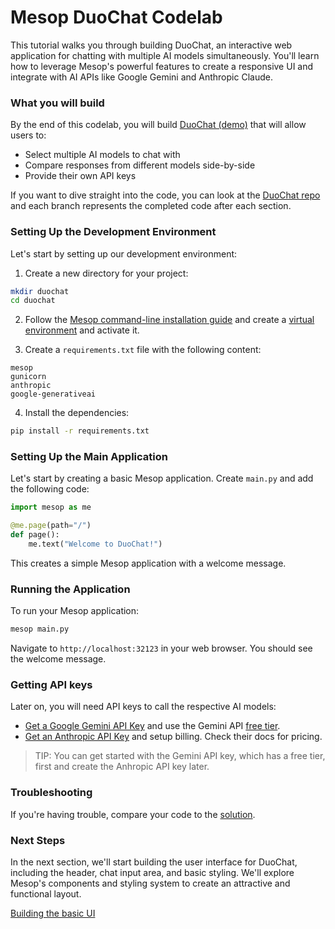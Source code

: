 # Mesop DuoChat Codelab

This tutorial walks you through building DuoChat, an interactive web application for chatting with multiple AI models simultaneously. You'll learn how to leverage Mesop's powerful features to create a responsive UI and integrate with AI APIs like Google Gemini and Anthropic Claude.

### What you will build

By the end of this codelab, you will build [DuoChat (demo)](https://huggingface.co/spaces/wwwillchen/mesop-duo-chat) that will allow users to:

- Select multiple AI models to chat with
- Compare responses from different models side-by-side
- Provide their own API keys

If you want to dive straight into the code, you can look at the [DuoChat repo](https://github.com/wwwillchen/mesop-duo-chat) and each branch represents the completed code after each section.

### Setting Up the Development Environment

Let's start by setting up our development environment:

1. Create a new directory for your project:

```bash
mkdir duochat
cd duochat
```

2. Follow the [Mesop command-line installation guide](../getting_started/installing.md#b-command-line) and create a [virtual environment](../getting_started/installing.md#create-a-venv-environment) and activate it.

3. Create a `requirements.txt` file with the following content:

```
mesop
gunicorn
anthropic
google-generativeai
```

4. Install the dependencies:

```bash
pip install -r requirements.txt
```

### Setting Up the Main Application

Let's start by creating a basic Mesop application. Create `main.py` and add the following code:

```python title="main.py"
import mesop as me

@me.page(path="/")
def page():
    me.text("Welcome to DuoChat!")
```

This creates a simple Mesop application with a welcome message.

### Running the Application

To run your Mesop application:

```bash
mesop main.py
```

Navigate to `http://localhost:32123` in your web browser. You should see the welcome message.

### Getting API keys

Later on, you will need API keys to call the respective AI models:

- [Get a Google Gemini API Key](https://ai.google.dev/gemini-api/docs/api-key) and use the Gemini API [free tier](https://ai.google.dev/pricing).
- [Get an Anthropic API Key](https://docs.anthropic.com/en/docs/quickstart#prerequisites) and setup billing. Check their docs for pricing.

> TIP: You can get started with the Gemini API key, which has a free tier, first and create the Anhropic API key later.

### Troubleshooting

If you're having trouble, compare your code to the [solution](https://github.com/wwwillchen/mesop-duo-chat/tree/1_completed).

### Next Steps

In the next section, we'll start building the user interface for DuoChat, including the header, chat input area, and basic styling. We'll explore Mesop's components and styling system to create an attractive and functional layout.

<a href="./2" class="next-step">
    Building the basic UI
</a>
